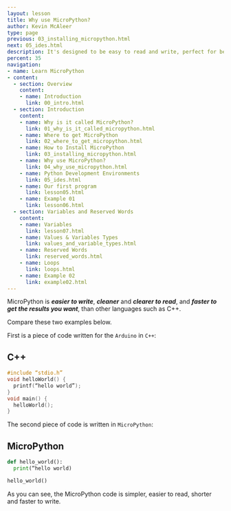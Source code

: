 ```yaml
---
layout: lesson
title: Why use MicroPython?
author: Kevin McAleer
type: page
previous: 03_installing_micropython.html
next: 05_ides.html
description: It's designed to be easy to read and write, perfect for beginners
percent: 35
navigation:
- name: Learn MicroPython
- content:
  - section: Overview
    content:
    - name: Introduction
      link: 00_intro.html
  - section: Introduction
    content:
    - name: Why is it called MicroPython?
      link: 01_why_is_it_called_micropython.html
    - name: Where to get MicroPython
      link: 02_where_to_get_micropython.html
    - name: How to Install MicroPython
      link: 03_installing_micropython.html
    - name: Why use MicroPython?
      link: 04_why_use_micropython.html
    - name: Python Development Environments
      link: 05_ides.html
    - name: Our first program
      link: lesson05.html
    - name: Example 01
      link: lesson06.html
  - section: Variables and Reserved Words
    content:
    - name: Variables
      link: lesson07.html
    - name: Values & Variables Types
      link: values_and_variable_types.html
    - name: Reserved Words
      link: reserved_words.html
    - name: Loops
      link: loops.html
    - name: Example 02
      link: example02.html
---
```



MicroPython is ***easier to write***, ***cleaner*** and ***clearer to read***, and ***faster to get the results you want***, than other languages such as C++.

Compare these two examples below. 

First is a piece of code written for the `Arduino` in `C++`:

## C++

```C
#include “stdio.h”
void helloWorld() {
  printf(“hello world”);
}
void main() {
  helloWorld();
}
```

The second piece of code is written in `MicroPython`:

## MicroPython

```python
def hello_world():
  print(“hello world)

hello_world()
```

As you can see, the MicroPython code is simpler, easier to read, shorter and faster to write.

